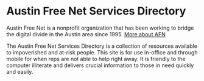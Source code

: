 # Austin Free Net Services Directory

Austin Free Net is a nonprofit organization that has been working to bridge the digital divide in the Austin area since 1995.
[More about AFN](http://austinfree.net/about-2/)

The Austin Free Net Services Directory is a collection of resources available to impoverished and at-risk people. This site is for use in-office and through mobile for when reps are not able to help right away. It is friendly to the computer illiterate and delivers crucial information to those in need quickly and easily. 
